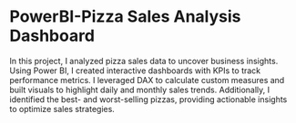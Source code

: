 # PowerBI-Pizza Sales Analysis Dashboard
In this project, I analyzed pizza sales data to uncover business insights. Using Power BI, I created interactive dashboards with KPIs to track performance metrics. I leveraged DAX to calculate custom measures and built visuals to highlight daily and monthly sales trends. Additionally, I identified the best- and worst-selling pizzas, providing actionable insights to optimize sales strategies.



